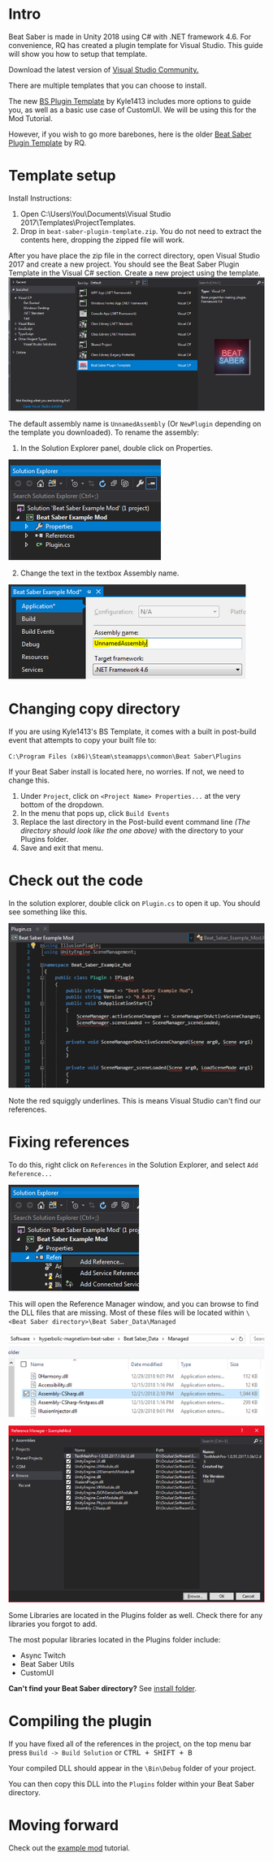 <!-- TITLE: Modding Intro -->
<!-- SUBTITLE: Learn how to setup the plugin template -->

# Intro
Beat Saber is made in Unity 2018 using C# with .NET framework 4.6.
For convenience, RQ has created a plugin template for Visual Studio. This guide will show you how to setup that template.

Download the latest version of [Visual Studio Community.](https://visualstudio.microsoft.com/)

There are multiple templates that you can choose to install.

The new [BS Plugin Template](https://github.com/Kylemc1413/BS-Plugin-Template/releases/download/0.0.1/BS.Plugin.Template.zip) by Kyle1413 includes more options to guide you, as well as a basic use case of CustomUI. We will be using this for the Mod Tutorial.

However, if you wish to go more barebones, here is the older [Beat Saber Plugin Template](/uploads/modding/beat-saber-plugin-template.zip "Beat Saber Plugin Template") by RQ.

# Template setup
Install Instructions:
1. Open C:\Users\You\Documents\Visual Studio 2017\Templates\ProjectTemplates.
2. Drop in `beat-saber-plugin-template.zip`.  You do not need to extract the contents here, dropping the zipped file will work.

After you have place the zip file in the correct directory, open Visual Studio 2017 and create a new project.
You should see the Beat Saber Plugin Template in the Visual C# section.
Create a new project using the template.
![Modding Plugin Template](/uploads/modding/modding-plugin-template.png "Modding Plugin Template")

The default assembly name is `UnnamedAssembly` (Or `NewPlugin` depending on the template you downloaded).
To rename the assembly:
1. In the Solution Explorer panel, double click on Properties.

![Modding Plugin Prop Selected](/uploads/modding/modding-plugin-prop-selected.png "Modding Plugin Prop Selected")

2. Change the text in the textbox Assembly name.

![Modding Plugin Properties](/uploads/modding/modding-plugin-properties.png "Modding Plugin Properties")

# Changing copy directory

If you are using Kyle1413's BS Template, it comes with a built in post-build event that attempts to copy your built file to:

`C:\Program Files (x86)\Steam\steamapps\common\Beat Saber\Plugins`

If your Beat Saber install is located here, no worries. If not, we need to change this.

1. Under `Project`, click on `<Project Name> Properties...` at the very bottom of the dropdown.
2. In the menu that pops up, click `Build Events`
3. Replace the last directory in the Post-build event command line *(The directory should look like the one above)* with the directory to your Plugins folder.
4. Save and exit that menu.

# Check out the code

In the solution explorer, double click on `Plugin.cs` to open it up.
You should see something like this.

![Plugin Cs Example](/uploads/modding/plugin-cs-example.png "Plugin Cs Example")

Note the red squiggly underlines. This is means Visual Studio can't find our references.

# Fixing references

To do this, right click on `References` in the Solution Explorer, and select `Add Reference...`

![Add Reference](/uploads/modding/add-a-ref.png "Add Reference")

This will open the Reference Manager window, and you can browse to find the DLL files that are missing.
Most of these files will be located within `\<Beat Saber directory>\Beat Saber_Data\Managed`

![Finding References](/uploads/modding/dnspy-assembly.png "Finding References")

![References Windows](/uploads/modding-example/plugin-addreferences.png "References Windows")

Some Libraries are located in the Plugins folder as well. Check there for any libraries you forgot to add.

The most popular libraries located in the Plugins folder include:
* Async Twitch
* Beat Saber Utils
* CustomUI

**Can't find your Beat Saber directory?** See [install folder](/faq/install-folder).

# Compiling the plugin
If you have fixed all of the references in the project, on the top menu bar press `Build -> Build Solution` or <kbd>CTRL + SHIFT + B</kbd>

Your compiled DLL should appear in the `\Bin\Debug` folder of your project.

You can then copy this DLL into the `Plugins` folder within your Beat Saber directory.

# Moving forward
Check out the [example mod](example-mod) tutorial.